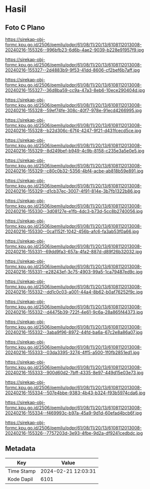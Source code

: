 # Hasil

## Foto C Plano

https://sirekap-obj-formc.kpu.go.id/2506/pemilu/pdpr/61/08/11/20/13/6108112013008-20240216-155326--996bfb23-6d6b-4ae2-9039-b228e91957f9.jpg

https://sirekap-obj-formc.kpu.go.id/2506/pemilu/pdpr/61/08/11/20/13/6108112013008-20240216-155327--2d4883b9-9f53-41dd-8606-cf2bef6b7aff.jpg

https://sirekap-obj-formc.kpu.go.id/2506/pemilu/pdpr/61/08/11/20/13/6108112013008-20240216-155327--36d8ba59-cc9a-47a3-8eb6-10ece290404d.jpg

https://sirekap-obj-formc.kpu.go.id/2506/pemilu/pdpr/61/08/11/20/13/6108112013008-20240216-155328--59ef74fe-308c-40f7-978e-91ecd4266995.jpg

https://sirekap-obj-formc.kpu.go.id/2506/pemilu/pdpr/61/08/11/20/13/6108112013008-20240216-155328--b22d306c-67f4-4247-9f21-d431fcecd5ce.jpg

https://sirekap-obj-formc.kpu.go.id/2506/pemilu/pdpr/61/08/11/20/13/6108112013008-20240216-155329--8d249bef-b949-4c9b-8158-c235e3a5e0e5.jpg

https://sirekap-obj-formc.kpu.go.id/2506/pemilu/pdpr/61/08/11/20/13/6108112013008-20240216-155329--c80c0b32-5356-4bf4-acbe-ab818b59e891.jpg

https://sirekap-obj-formc.kpu.go.id/2506/pemilu/pdpr/61/08/11/20/13/6108112013008-20240216-155329--d1cb37ec-3007-4f91-814e-3b7fb1322b86.jpg

https://sirekap-obj-formc.kpu.go.id/2506/pemilu/pdpr/61/08/11/20/13/6108112013008-20240216-155330--3d08127e-e1fb-4dc3-b73d-5cc8b2740056.jpg

https://sirekap-obj-formc.kpu.go.id/2506/pemilu/pdpr/61/08/11/20/13/6108112013008-20240216-155330--0ca1152f-1042-456b-afc6-fa3ab53f0a66.jpg

https://sirekap-obj-formc.kpu.go.id/2506/pemilu/pdpr/61/08/11/20/13/6108112013008-20240216-155331--69dd9fa3-657a-4fa2-887d-d89f26b32032.jpg

https://sirekap-obj-formc.kpu.go.id/2506/pemilu/pdpr/61/08/11/20/13/6108112013008-20240216-155331--e28243ef-3c75-4903-99a5-1ca79487ed9c.jpg

https://sirekap-obj-formc.kpu.go.id/2506/pemilu/pdpr/61/08/11/20/13/6108112013008-20240216-155332--dd1c0c03-a001-44a4-8b62-b0af76252f9c.jpg

https://sirekap-obj-formc.kpu.go.id/2506/pemilu/pdpr/61/08/11/20/13/6108112013008-20240216-155332--d4475b39-722f-4e61-9c6a-28a865f44373.jpg

https://sirekap-obj-formc.kpu.go.id/2506/pemilu/pdpr/61/08/11/20/13/6108112013008-20240216-155332--3aba9f96-8972-44fd-ba6a-67c2e8a86a07.jpg

https://sirekap-obj-formc.kpu.go.id/2506/pemilu/pdpr/61/08/11/20/13/6108112013008-20240216-155333--03da3395-3274-4ff5-a500-1f0fb2851ed1.jpg

https://sirekap-obj-formc.kpu.go.id/2506/pemilu/pdpr/61/08/11/20/13/6108112013008-20240216-155333--900d60d2-7bff-4335-8e97-449d15e03e73.jpg

https://sirekap-obj-formc.kpu.go.id/2506/pemilu/pdpr/61/08/11/20/13/6108112013008-20240216-155334--507e4bbe-9383-4b43-b324-f93b5974cda6.jpg

https://sirekap-obj-formc.kpu.go.id/2506/pemilu/pdpr/61/08/11/20/13/6108112013008-20240216-155334--f469993c-b97a-45a9-9d1d-60efad4bcb6f.jpg

https://sirekap-obj-formc.kpu.go.id/2506/pemilu/pdpr/61/08/11/20/13/6108112013008-20240216-155326--7757203d-3e93-4fbe-9d2a-df9241cedbdc.jpg


## Metadata

| Key        | Value               |
| ---------- | ------------------- |
| Time Stamp | 2024-02-21 12:03:31 |
| Kode Dapil | 6101                |




